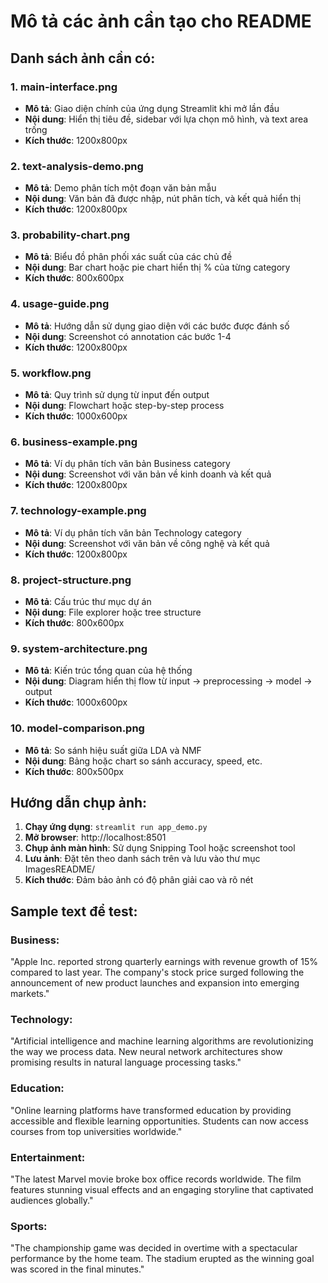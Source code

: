 # Mô tả các ảnh cần tạo cho README

## Danh sách ảnh cần có:

### 1. main-interface.png
- **Mô tả**: Giao diện chính của ứng dụng Streamlit khi mở lần đầu
- **Nội dung**: Hiển thị tiêu đề, sidebar với lựa chọn mô hình, và text area trống
- **Kích thước**: 1200x800px

### 2. text-analysis-demo.png
- **Mô tả**: Demo phân tích một đoạn văn bản mẫu
- **Nội dung**: Văn bản đã được nhập, nút phân tích, và kết quả hiển thị
- **Kích thước**: 1200x800px

### 3. probability-chart.png
- **Mô tả**: Biểu đồ phân phối xác suất của các chủ đề
- **Nội dung**: Bar chart hoặc pie chart hiển thị % của từng category
- **Kích thước**: 800x600px

### 4. usage-guide.png
- **Mô tả**: Hướng dẫn sử dụng giao diện với các bước được đánh số
- **Nội dung**: Screenshot có annotation các bước 1-4
- **Kích thước**: 1200x800px

### 5. workflow.png
- **Mô tả**: Quy trình sử dụng từ input đến output
- **Nội dung**: Flowchart hoặc step-by-step process
- **Kích thước**: 1000x600px

### 6. business-example.png
- **Mô tả**: Ví dụ phân tích văn bản Business category
- **Nội dung**: Screenshot với văn bản về kinh doanh và kết quả
- **Kích thước**: 1200x800px

### 7. technology-example.png
- **Mô tả**: Ví dụ phân tích văn bản Technology category
- **Nội dung**: Screenshot với văn bản về công nghệ và kết quả
- **Kích thước**: 1200x800px

### 8. project-structure.png
- **Mô tả**: Cấu trúc thư mục dự án
- **Nội dung**: File explorer hoặc tree structure
- **Kích thước**: 800x600px

### 9. system-architecture.png
- **Mô tả**: Kiến trúc tổng quan của hệ thống
- **Nội dung**: Diagram hiển thị flow từ input → preprocessing → model → output
- **Kích thước**: 1000x600px

### 10. model-comparison.png
- **Mô tả**: So sánh hiệu suất giữa LDA và NMF
- **Nội dung**: Bảng hoặc chart so sánh accuracy, speed, etc.
- **Kích thước**: 800x500px

## Hướng dẫn chụp ảnh:

1. **Chạy ứng dụng**: `streamlit run app_demo.py`
2. **Mở browser**: http://localhost:8501
3. **Chụp ảnh màn hình**: Sử dụng Snipping Tool hoặc screenshot tool
4. **Lưu ảnh**: Đặt tên theo danh sách trên và lưu vào thư mục ImagesREADME/
5. **Kích thước**: Đảm bảo ảnh có độ phân giải cao và rõ nét

## Sample text để test:

### Business:
"Apple Inc. reported strong quarterly earnings with revenue growth of 15% compared to last year. The company's stock price surged following the announcement of new product launches and expansion into emerging markets."

### Technology: 
"Artificial intelligence and machine learning algorithms are revolutionizing the way we process data. New neural network architectures show promising results in natural language processing tasks."

### Education:
"Online learning platforms have transformed education by providing accessible and flexible learning opportunities. Students can now access courses from top universities worldwide."

### Entertainment:
"The latest Marvel movie broke box office records worldwide. The film features stunning visual effects and an engaging storyline that captivated audiences globally."

### Sports:
"The championship game was decided in overtime with a spectacular performance by the home team. The stadium erupted as the winning goal was scored in the final minutes."

